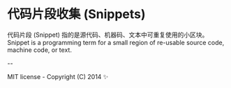 代码片段收集 (Snippets)
=======================

代码片段 (Snippet) 指的是源代码、机器码、文本中可重复使用的小区块。  
Snippet is a programming term for a small region of re-usable source code, machine code, or text.

--

MIT license - Copyright (C) 2014 :sparkles:

